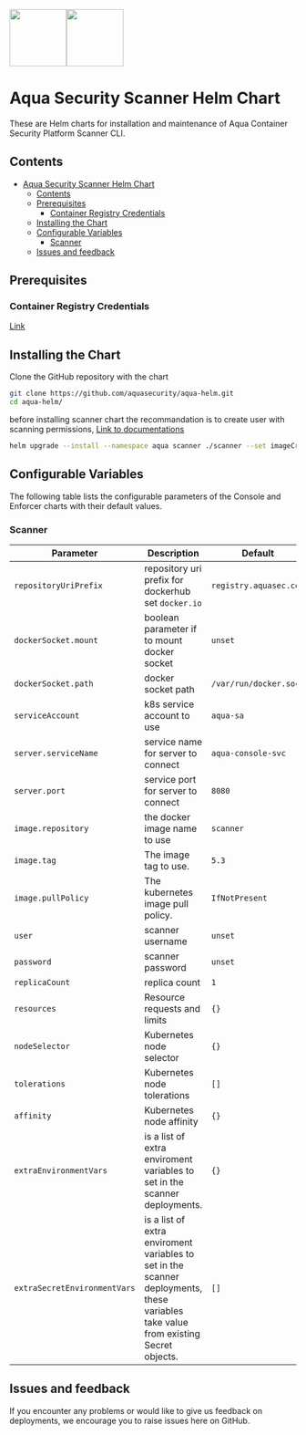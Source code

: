 <img src="https://avatars3.githubusercontent.com/u/12783832?s=200&v=4" height="100" width="100" /><img src="https://avatars3.githubusercontent.com/u/15859888?s=200&v=4" width="100" height="100"/>

# Aqua Security Scanner Helm Chart

These are Helm charts for installation and maintenance of Aqua Container Security Platform Scanner CLI.

## Contents

- [Aqua Security Scanner Helm Chart](#aqua-security-scanner-helm-chart)
  - [Contents](#contents)
  - [Prerequisites](#prerequisites)
    - [Container Registry Credentials](#container-registry-credentials)
  - [Installing the Chart](#installing-the-chart)
  - [Configurable Variables](#configurable-variables)
    - [Scanner](#scanner)
  - [Issues and feedback](#issues-and-feedback)

## Prerequisites

### Container Registry Credentials

[Link](../docs/imagepullsecret.md)

## Installing the Chart

Clone the GitHub repository with the chart

```bash
git clone https://github.com/aquasecurity/aqua-helm.git
cd aqua-helm/
```

before installing scanner chart the recommandation is to create user with scanning permissions, [Link to documentations](https://docs.aquasec.com/docs/add-scanners#section-add-a-scanner-user)

```bash
helm upgrade --install --namespace aqua scanner ./scanner --set imageCredentials.username=<>,imageCredentials.password=<>
```

## Configurable Variables

The following table lists the configurable parameters of the Console and Enforcer charts with their default values.

### Scanner

Parameter | Description | Default
--------- | ----------- | -------
`repositoryUriPrefix` | repository uri prefix for dockerhub set `docker.io` | `registry.aquasec.com`
`dockerSocket.mount` | boolean parameter if to mount docker socket | `unset`
`dockerSocket.path` | docker socket path | `/var/run/docker.sock`
`serviceAccount` | k8s service account to use | `aqua-sa`
`server.serviceName` | service name for server to connect | `aqua-console-svc`
`server.port` | service port for server to connect | `8080`
`image.repository` | the docker image name to use | `scanner`
`image.tag` | The image tag to use. | `5.3`
`image.pullPolicy` | The kubernetes image pull policy. | `IfNotPresent`
`user` | scanner username | `unset`
`password` | scanner password | `unset`
`replicaCount` | replica count | `1`
`resources` |	Resource requests and limits | `{}`
`nodeSelector` |	Kubernetes node selector	| `{}`
`tolerations` |	Kubernetes node tolerations	| `[]`
`affinity` |	Kubernetes node affinity | `{}`
`extraEnvironmentVars` | is a list of extra enviroment variables to set in the scanner deployments. | `{}`
`extraSecretEnvironmentVars` | is a list of extra enviroment variables to set in the scanner deployments, these variables take value from existing Secret objects. | `[]`
## Issues and feedback

If you encounter any problems or would like to give us feedback on deployments, we encourage you to raise issues here on GitHub.
